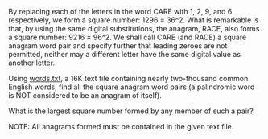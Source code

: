 By replacing each of the letters in the word CARE with 1, 2, 9, and 6 respectively, 
we form a square number: 1296 = 36^2. What is remarkable is that, 
by using the same digital substitutions, the anagram, RACE, 
also forms a square number: 9216 = 96^2. 
We shall call CARE (and RACE) a square anagram word pair and specify further 
that leading zeroes are not permitted, 
neither may a different letter have the same digital value as another letter.

Using [words.txt](https://projecteuler.net/project/resources/p098_words.txt), 
a 16K text file containing nearly two-thousand common English words, 
find all the square anagram word pairs 
(a palindromic word is NOT considered to be an anagram of itself).

What is the largest square number formed by any member of such a pair?

NOTE: All anagrams formed must be contained in the given text file.